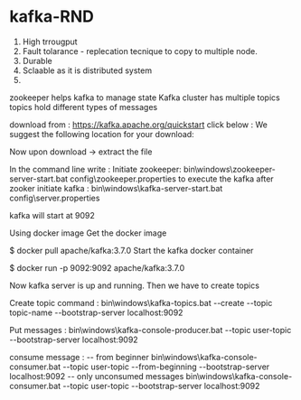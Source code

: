 # kafka-RND

1. High trrougput
2. Fault tolarance - replecation tecnique to copy to multiple node.
3. Durable 
4. Sclaable as it is distributed system
5.

zookeeper helps kafka to manage state
Kafka cluster has multiple topics
topics hold different types of messages

download from : https://kafka.apache.org/quickstart
click below : We suggest the following location for your download:



Now upon download -> extract the file

In the command line write :
Initiate zookeeper:  bin\windows\zookeeper-server-start.bat config\zookeeper.properties to execute the kafka
after zooker initiate kafka : bin\windows\kafka-server-start.bat config\server.properties  

kafka will start at 9092



Using docker image
Get the docker image

$ docker pull apache/kafka:3.7.0
Start the kafka docker container

$ docker run -p 9092:9092 apache/kafka:3.7.0



Now kafka server is up and running. Then we have to create topics


Create topic command :
bin\windows\kafka-topics.bat --create --topic topic-name --bootstrap-server localhost:9092

Put messages :
bin\windows\kafka-console-producer.bat --topic user-topic --bootstrap-server localhost:9092

consume message :
-- from beginner
bin\windows\kafka-console-consumer.bat --topic user-topic --from-beginning --bootstrap-server localhost:9092
-- only unconsumed messages
bin\windows\kafka-console-consumer.bat --topic user-topic --bootstrap-server localhost:9092

